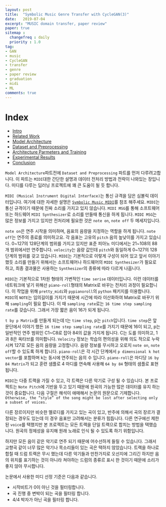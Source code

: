 ```yaml
---
layout: post
title:  "Symbolic Music Genre Transfer with CycleGAN(3)"
date:   2019-07-04
excerpt: "MUSIC domain transfer, paper review"
paper: true
sitemap :
  changefreq : daily
  priority : 1.0
tag:
- GAN
- music
- CycleGAN
- transfer
- genre
- paper review
- graduation
- midi
- ML
comments: true
---
```


# Index
- <a href='https://sihan-son.github.io/CycleGAN-music-intro'>Intro</a>
- <a href='https://sihan-son.github.io/CycleGAN-music-related'>Related Work</a>
- <a href='https://sihan-son.github.io/CycleGAN-music-model'>Model Architecture</a>
- <a href='https://sihan-son.github.io/CycleGAN-music-pre'>Dataset and Preprocessing</a>
- <a href=''>Architecture Parmeters and Training</a>
- <a href=''>Experimental Results</a>
- <a href=''>Conclusion</a>

`Model Architecture`파트전에 `Dataset and Preprocessing` 파트를 먼저 다루려고합니다. 이 파트는 `MIDI`대한 간단한 설명과 데이터 전처리 방법과 전략이 나와있는 장입니다. 미디를 다루는 딥러닝 프로젝트에 꽤 큰 도움이 될 듯 합니다. 

`MIDI (Musical Instrument Digital Interface)`는 통신 규격을 담은 심볼릭 데이터입니다. 여기에 대한 자세한 설명은 <a href ='https://sihan-son.github.io/midi'>`Symbolic Music MIDI`</a>를 참조 해주세요. `MIDI`는 통신 규격이기 때문에 진짜 소리를 가지고 있지 않습니다. `MIDI MSG`를 통해 소프트웨어 또는 하드웨어 `MIDI Synthesizer`로 소리를 만들때 통신을 하게 됩니다. `MIDI MSG`는 많은 정보를 가지고 있지만 전처리에 필요한 것은 `note on`, `note off` 두 메세지입니다.  

`note on`은 연주 시작을 의미하며, 음표의 음량을 지정하는 역할을 하게 됩니다. `note off`는 연주의 종료를 의미하고요. 각 음표는 고유의 `pitch` 음의 높낮이를 가지고 있습니다. 0~127의 128단계의 범위를 가지고 있지만 표준 피아노 미디에서는 21~108의 88개 범위에서만 연주합니다. `velocity`는 음량 값인데 `pitch`와 동일하게 0~127의 128 단계의 범위를 갖고 있습니다. `MIDI`는 기본적으로 이렇게 구성이 되어 있고 앞서 이야기 했듯 소리를 만들기 위해서는 소프트웨어나 하드웨어의 `MIDI Synthesizer`가 필요로 하고, 최종 결과물은 사용하는 `Synthesizer`의 종류에 따라 다르게 나옵니다.   

`MIDI`는 기본적으로 1차원 형태의 가변적인 `time serise` 데이터입니다. 이런 데이터를 네트워크에 넣기 위해선 `piano-roll`형태의 Matrix로 바꾸는 전처리 과정이 필요합니다. 이 작업을 위해 `pretty_midi`와 `pypianoroll`의 `python` 패키지를 이용합니다. `MIDI`의 `NOTE`는 임의길이를 가지기 때문에 시간에 따라 이산화하여 Matrix로 바꾸기 위해 `sampling`이 필요 합니다. 이 때 `sampling rate`로는 `16 time step sampling rate`를 갖습니다. 그래서 가장 짧은 음이 16가 되게 됩니다.   

`t by p Matrix`를 만들게 되는데 t는 `time step`, p는 `pitch`입니다. `time step`은 앞 문단에서 이야기 했든 `16 time step sampling rate`를 가지기 때문에 16이 되고, p는 일반적인 연주 범위인 C1~C8로 잡아 84의 값을 가지게 됩니다. C는 도를 의미하고, 1과 8은 옥타브를 의미합니다. `Velocity` 정보는 학습의 편의성을 위해 의도 적으로 누락시켜 127로 모든 음의 음량을 고정합니다. 음량 정보를 무시하고 오로지 `note on`, `note off`할 수 있도록 하게 합니다. `piano-roll`은 각 시간 단계에서 `p dimensional k hot vector`를 포함하며 k는 동시에 연주되는 음의 수 입니다. `piano-roll`은 마디당 `16 by 84 Matrix`가 되고 훈련 샘플로 4 마디를 연속해 사용해 `64 by 84` 형태의 샘플로 표현 됩니다.  

`MIDI`는 다중 트랙을 가질 수 있고, 각 트랙은 다른 악기로 구성 될 수 있습니다. 본 프로젝트는 `Note Pitch`에 기반을 두고 있기 때문에 원곡의 가능한 많은 데이터를 유지 하는 것이 중요합니다. 다음 구절은 해석이 애매해서 논문의 원문으로 기제합니다. `Otherwise, the “style” of the song might be lost after selecting only a subset of voices.`  

다른 장르이지만 비슷한 멜로디를 가지고 있는 곡이 있고, 반주에 의해서 곡의 장르가 결정되는 경우도 있는데 이 경우 음표만 고려해서는 분류가 힘듭니다. 다른 연구에선 제한된 `voice`를 택했지만 본 프로젝트는 모든 트랙을 단일 트랙으로 합치는 방법을 택했습니다. 원곡의 정체성을 유지해 원래 노래로 인식 될 수 있도록 하기 위함입니다.   

하지만 모든 음이 같은 악기로 연주 되기 때문에 어수선하게 들릴 수 있습니다. 그래서 교향곡 같이 너무 많은 악기나 목소리들이 있는 곡은 택하지 않았습니다. 트랙을 하나로 합칠 때 드럼 트랙은 무시 했는데 다른 악기들과 만찬가지로 오선지에 그리긴 하지만 음의 위치를 표기하는 것이 아니라 쳐야하는 드럼의 종류르 표시 한 것이기 때문에 소리가 좋지 않아 무시합니다.   

논문에서 사용한 미디 선정 기준은 다음과 같습니다.

- 시작비트가 0이 아닌 것을 필터링합니다. 
- 곡 진행 중 변박이 되는 곡을 필터링 합니다.
- 4/4 박자가 아닌 곡을 필터링 합니다.  